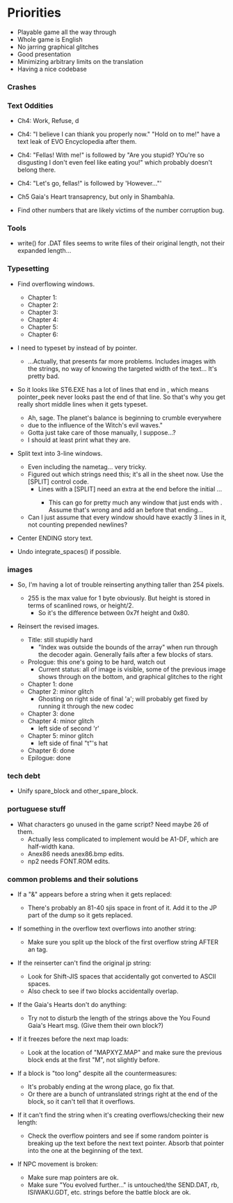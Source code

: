 # Priorities
* Playable game all the way through
* Whole game is English
* No jarring graphical glitches
* Good presentation
* Minimizing arbitrary limits on the translation
* Having a nice codebase

### Crashes

### Text Oddities
* Ch4: Work, Refuse, d
* Ch4: "I believe I can thiank you properly now." "Hold on to me!" have a text leak of EVO Encyclopedia after them.
* Ch4: "Fellas! With me!" is followed by "Are you stupid? YOu're so disgusting I don't even feel like eating you!" which probably doesn't belong there.
* Ch4: "Let's go, fellas!" is followed by 'However..."'

* Ch5 Gaia's Heart transaprency, but only in Shambahla.

* Find other numbers that are likely victims of the number corruption bug.

### Tools
* write() for .DAT files seems to write files of their original length, not their expanded length...

### Typesetting
* Find overflowing windows.
    * Chapter 1:
    * Chapter 2:
    * Chapter 3:
    * Chapter 4:
    * Chapter 5:
    * Chapter 6:

* I need to typeset by <WAIT> instead of by pointer.
    * ...Actually, that presents far more problems. Includes images with the strings, no way of knowing the targeted width of the text... It's pretty bad.

* So it looks like ST6.EXE has a lot of lines that end in <LN><END>, which means pointer_peek never looks past the end of that line. So that's why you get really short middle lines when it gets typeset.
    * Ah, sage. The planet's balance is beginning to crumble everywhere<LN><END>
    * due to the influence of the Witch's evil waves."<WAIT><LN><END>
    * Gotta just take care of those manually, I suppose...?
    * I should at least print what they are.

* Split text into 3-line windows.
    * Even including the nametag... very tricky.
    * Figured out which strings need this; it's all in the sheet now. Use the [SPLIT] control code.
        * Lines with a [SPLIT] need an extra <LN> at the end before the initial <WAIT>...
            * This can go for pretty much any window that just ends with <WAIT><END>.  Assume that's wrong and add an <LN> before that ending...
    * Can I just assume that every window should have exactly 3 lines in it, not counting prepended newlines?

* Center ENDING story text.

* Undo integrate_spaces() if possible.

### images
* So, I'm having a lot of trouble reinserting anything taller than 254 pixels.
    * 255 is the max value for 1 byte obviously. But height is stored in terms of scanlined rows, or height/2.
        * So it's the difference between 0x7f height and 0x80.

* Reinsert the revised images.
    * Title: still stupidly hard
        * "Index was outside the bounds of the array" when run through the decoder again. Generally fails after a few blocks of stars.
    * Prologue: this one's going to be hard, watch out
        * Current status: all of image is visible, some of the previous image shows through on the bottom, and graphical glitches to the right
    * Chapter 1: done
    * Chapter 2: minor glitch
        * Ghosting on right side of final 'a'; will probably get fixed by running it through the new codec
    * Chapter 3: done
    * Chapter 4: minor glitch
        * left side of second 'r'
    * Chapter 5: minor glitch
        * left side of final "t"'s hat
    * Chapter 6: done
    * Epilogue:  done

### tech debt
* Unify spare_block and other_spare_block.

### portuguese stuff
* What characters go unused in the game script? Need maybe 26 of them.
    * Actually less complicated to implement would be A1-DF, which are half-width kana.
    * Anex86 needs anex86.bmp edits.
    * np2 needs FONT.ROM edits.

### common problems and their solutions
* If a "&" appears before a string when it gets replaced:
    * There's probably an 81-40 sjis space in front of it. Add it to the JP part of the dump so it gets replaced.

* If something in the overflow text overflows into another string:
    * Make sure you split up the block of the first overflow string AFTER an <END> tag.

* If the reinserter can't find the original jp string:
    * Look for Shift-JIS spaces that accidentally got converted to ASCII spaces.
    * Also check to see if two blocks accidentally overlap.

* If the Gaia's Hearts don't do anything:
    * Try not to disturb the length of the strings above the You Found Gaia's Heart msg. (Give them their own block?)

* If it freezes before the next map loads:
    * Look at the location of "MAPXYZ.MAP" and make sure the previous block ends at the first "M", not slightly before.

* If a block is "too long" despite all the countermeasures:
    * It's probably ending at the wrong place, go fix that.
    * Or there are a bunch of untranslated strings right at the end of the block, so it can't tell that it overflows.

* If it can't find the string when it's creating overflows/checking their new length:
    * Check the overflow pointers and see if some random pointer is breaking up the text before the next text pointer. Absorb that pointer into the one at the beginning of the text.

* If NPC movement is broken:
    * Make sure map pointers are ok.
    * Make sure "You evolved further..." is untouched/the SEND.DAT, rb, ISIWAKU.GDT, etc. strings before the battle block are ok.